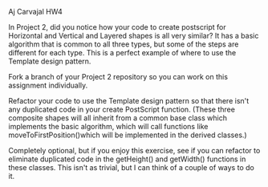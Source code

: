 Aj Carvajal
HW4

In Project 2, did you notice how your code to create postscript for Horizontal and Vertical and Layered shapes is all very similar? It has a basic algorithm that is common to all three types, but some of the steps are different for each type. This is a perfect example of where to use the Template design pattern.

Fork a branch of your Project 2 repository so you can work on this assignment individually.

Refactor your code to use the Template design pattern so that there isn't any duplicated code in your create PostScript function. (These three composite shapes will all inherit from a common base class which implements the basic algorithm, which will call functions like moveToFirstPosition()which will be implemented in the derived classes.)

Completely optional, but if you enjoy this exercise, see if you can refactor to eliminate duplicated code in the getHeight() and getWidth() functions in these classes. This isn't as trivial, but I can think of a couple of ways to do it.
